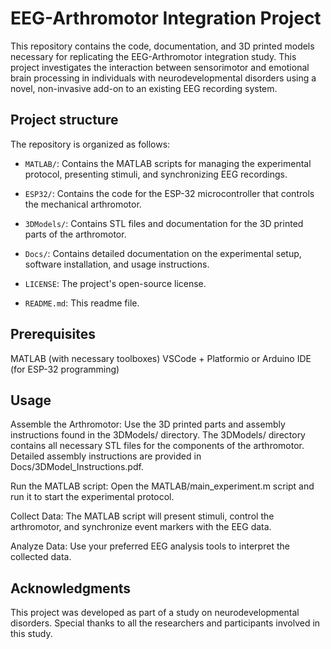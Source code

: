 # EEG-Arthromotor Integration Project
This repository contains the code, documentation, and 3D printed models necessary for replicating the EEG-Arthromotor integration study. This project investigates the interaction between 
sensorimotor and emotional brain processing in individuals with neurodevelopmental disorders using a novel, non-invasive add-on to an existing EEG recording system.

## Project structure
The repository is organized as follows:

* `MATLAB/`: Contains the MATLAB scripts for managing the experimental protocol, presenting stimuli, and synchronizing EEG recordings.

* `ESP32/`: Contains the code for the ESP-32 microcontroller that controls the mechanical arthromotor.

* `3DModels/`: Contains STL files and documentation for the 3D printed parts of the arthromotor.

* `Docs/`: Contains detailed documentation on the experimental setup, software installation, and usage instructions.

* `LICENSE`: The project's open-source license.

* `README.md`: This readme file.


## Prerequisites

MATLAB (with necessary toolboxes)
VSCode + Platformio or Arduino IDE (for ESP-32 programming)

## Usage

Assemble the Arthromotor: Use the 3D printed parts and assembly instructions found in the 3DModels/ directory.
The 3DModels/ directory contains all necessary STL files for the components of the arthromotor. Detailed assembly instructions are provided in Docs/3DModel_Instructions.pdf.

Run the MATLAB script: Open the MATLAB/main_experiment.m script and run it to start the experimental protocol.

Collect Data: The MATLAB script will present stimuli, control the arthromotor, and synchronize event markers with the EEG data.

Analyze Data: Use your preferred EEG analysis tools to interpret the collected data.


## Acknowledgments
This project was developed as part of a study on neurodevelopmental disorders. Special thanks to all the researchers and participants involved in this study.
